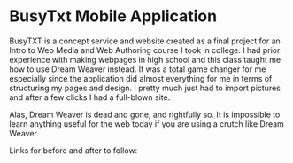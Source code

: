 # BusyTxt Mobile Application

BusyTXT is a concept service and website created as a final project for an Intro to Web Media and Web Authoring course I took in college. I had prior experience with making webpages in high school and this class taught me how to use Dream Weaver instead. It was a total game changer for me especially since the application did almost everything for me in terms of structuring my pages and design. I pretty much just had to import pictures and after a few clicks I had a full-blown site.

Alas, Dream Weaver is dead and gone, and rightfully so. It is impossible to learn anything useful for the web today if you are using a crutch like Dream Weaver. 

Links for before and after to follow: 
